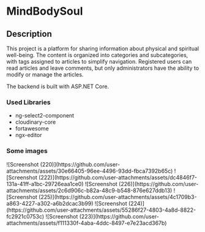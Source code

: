 # MindBodySoul
<h2> Description </h2>
This project is a platform for sharing information about physical and spiritual well-being. The content is organized into categories and subcategories, with tags assigned to articles to simplify navigation. Registered users can read articles and leave comments, but only administrators have the ability to modify or manage the articles.

The backend is built with ASP.NET Core.

<h3>Used Libraries</h3>
<ul>
  <li>ng-select2-component</li>
  <li>cloudinary-core</li>
  <li>fortawesome</li>
  <li>ngx-editor</li>
</ul>

<h3>Some images</h3>
![Screenshot (220)](https://github.com/user-attachments/assets/30e66405-96ee-4496-93dd-fbca7392b65c)
![Screenshot (222)](https://github.com/user-attachments/assets/dc4846f7-131a-41ff-a1bc-29726eaa1ce0)
![Screenshot (226)](https://github.com/user-attachments/assets/2c6d906c-b82a-48c9-b548-876e627ddb13)
![Screenshot (225)](https://github.com/user-attachments/assets/4c1709b3-a863-4227-a302-a6b2dcac3b99)
![Screenshot (224)](https://github.com/user-attachments/assets/55286f27-4803-4a8d-8822-fc2921c0753c)
![Screenshot (223)](https://github.com/user-attachments/assets/f111330f-4aba-4ddc-8497-e7e23acd367b)



